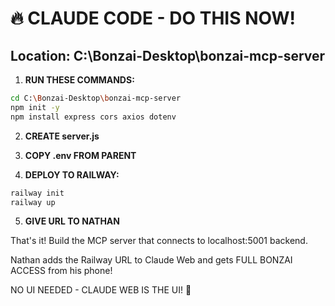 # 🔥 CLAUDE CODE - DO THIS NOW!

## Location: C:\Bonzai-Desktop\bonzai-mcp-server

1. **RUN THESE COMMANDS:**
```bash
cd C:\Bonzai-Desktop\bonzai-mcp-server
npm init -y
npm install express cors axios dotenv
```

2. **CREATE server.js**

3. **COPY .env FROM PARENT**

4. **DEPLOY TO RAILWAY:**
```bash
railway init
railway up
```

5. **GIVE URL TO NATHAN**

That's it! Build the MCP server that connects to localhost:5001 backend.

Nathan adds the Railway URL to Claude Web and gets FULL BONZAI ACCESS from his phone!

NO UI NEEDED - CLAUDE WEB IS THE UI! 🚀